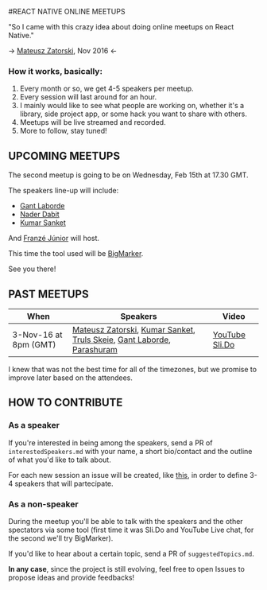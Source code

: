 #REACT NATIVE ONLINE MEETUPS

"So I came with this crazy idea about doing online meetups on React Native."

-> [Mateusz Zatorski](https://twitter.com/matzatorski), Nov 2016 <-

### How it works, basically:

1. Every month or so, we get 4-5 speakers per meetup.
2. Every session will last around for an hour.
3. I mainly would like to see what people are working on, whether it's a library, side project app, or some hack you want to share with others.
4. Meetups will be live streamed and recorded.
5. More to follow, stay tuned!

## UPCOMING MEETUPS

The second meetup is going to be on Wednesday, Feb 15th at 17.30 GMT.

The speakers line-up will include:
* [Gant Laborde](https://twitter.com/GantLaborde)
* [Nader Dabit](https://twitter.com/dabit3)
* [Kumar Sanket](https://twitter.com/sanketsahu)

And [Franzé Júnior](https://twitter.com/GantLaborde) will host.

This time the tool used will be [BigMarker](https://www.bigmarker.com/remote-meetup/React-Native-Remote-Meetup-1).

See you there!

## PAST MEETUPS

When | Speakers | Video
------------ | ------------- | -------------
3-Nov-16 at 8pm (GMT) | [Mateusz Zatorski](https://twitter.com/matzatorski), [Kumar Sanket](https://twitter.com/sanketsahu), [Truls Skeie](https://twitter.com/trulsskeie), [Gant Laborde](https://twitter.com/GantLaborde), [Parashuram](https://twitter.com/nparashuram) | [YouTube](https://www.youtube.com/watch?v=6dek2apWWZA) [Sli.Do](https://app.sli.do/event/tvv7eoe9/ask)

I knew that was not the best time for all of the timezones, but we promise to improve later based on the attendees.


## HOW TO CONTRIBUTE
### As a speaker
If you're interested in being among the speakers, send a PR of `interestedSpeakers.md` with your name, a short bio/contact and the outline of what you'd like to talk about.

For each new session an issue will be created, like [this](https://github.com/knowbody/react-native-online-meetups/issues/29), in order to define 3-4 speakers that will partecipate.

### As a non-speaker
During the meetup you'll be able to talk with the speakers and the other spectators via some tool (first time it was Sli.Do and YouTube Live chat, for the second we'll try BigMarker).

If you'd like to hear about a certain topic, send a PR of `suggestedTopics.md`.

**In any case**, since the project is still evolving, feel free to open Issues to propose ideas and provide feedbacks!
